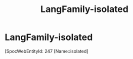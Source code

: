 ﻿---
title: "LangFamily-isolated"
type: LangFamily
tags: 
- Lang_Family
---

# LangFamily-isolated

[SpocWebEntityId: 247
[Name::isolated]

